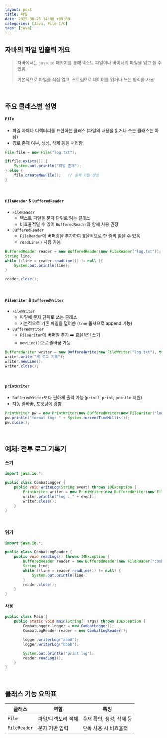```yaml
---
layout: post
title: 파일
date: 2025-06-25 14:00 +09:00
categories: [Java, File I/O]
tags: [java]
---
```


## 자바의 파일 입출력 개요

> 자바에서는 `java.io` 패키지를 통해 텍스트 파일이나 바이너리 파일을 읽고 쓸 수 있음
>
> 기본적으로 파일을 직접 열고, 스트림으로 데이터를 읽거나 쓰는 방식을 사용

<br>

## 주요 클래스별 설명

#### `File`

- 파일 자체나 디렉터리를 표현하는 클래스 (파일의 내용을 읽거나 쓰는 클래스는 아님)
- 경로 존재 여부, 생성, 삭제 등을 처리함

```java
File file = new File("log.txt");

if(file.exists()) {
    System.out.println("파일 존재");
} else {
    file.createNewFile();   // 실제 파일 생성
}
```

<br>

#### `FileReader` & `BufferedReader`

- `FileReader`
  - 텍스트 파일을 문자 단위로 읽는 클래스
  - 비효율적일 수 있어 `BufferedReader`와 함께 사용 권장
- `BufferedReader`
  - `FileReader`에 버퍼링을 추가하여 효율적으로 한 줄씩 읽을 수 있음
  - `readLine()` 사용 가능

```java
BufferedReader reader = new BufferedReader(new FileReader("log.txt"));
String line;
while ((line = reader.readLine()) != null ){
    System.out.println(line);
}

reader.close();
```

<br>

####  `FileWriter` & `BufferedWriter`

- `FileWriter`
  - 파일에 문자 단위로 쓰는 클래스
  - 기본적으로 기존 파일을 덮어씀 (`true` 옵셔으로 append 가능)
- `BufferedWriter`
  - `FileWriter`에 버퍼일 추가 ➡️ 효율적인 쓰기
  - `newLine()`으로 줄바꿈 가능

```java
BufferedWriter writer = new BufferedWrite(new FileWriter("log.txt"), true);
writer.write("새 로그 기록");
writer.newLine();
writer.close();
```

<br>

#### `printWriter`

- `BufferedWriter`보다 편하게 출력 가능 (`printf`, `print`, `println` 지원)
- 자동 줄바꿈, 포맷팅에 강함

```java
PrintWriter pw = new PrintWriter(new BufferedWriter(new FileWriter("log.txt", true)));
pw.println("format log: " + System.currentTimeMillis());
pw.close();
```

<br>

## 예제: 전투 로그 기록기

#### 쓰기

```java
import java.io.*;

public class CombatLogger {
    public void writeLog(String event) throws IOException {
        PrintWriter writer = new PrintWriter(new BufferedWriter(new FileWriter("combat_log.txt", true)));
        writer.println("log : " + event);
        writer.close();
    }
}

```

<br>

#### 읽기

```java
import java.io.*;

public class CombatLogReader {
    public void readLogs() throws IOException {
        BufferedReader reader = new BufferedReader(new FileReader("combat_log.txt"));
        String line;
        while ((line = reader.readLine()) != null) {
            System.out.println(line);
        }
        reader.close();
    }
}
```

#### 사용

```java
public class Main {
    public static void main(String[] args) throws IOException {
        CombatLogger logger = new CombatLogger();
        CombatLogReader reader = new CombatLogReader();

        logger.writerLog("aaaA");
        logger.writerLog("bbbb");

        System.out.println("print log");
        reader.readLogs();
    }
}
```

<br>

## 클래스 기능 요약표

| 클래스 | 역할 | 특징 |
|-|-|-|
| `File` | 파일/디렉토리 객체 | 존재 확인, 생성, 삭제 등 |
| `FileReader` | 문자 기반 입력 | 단독 사용 시 비효율적 |
